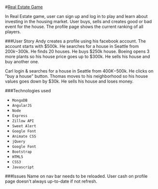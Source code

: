 #[Real Estate Game](https://regame.herokuapp.com/)

In Real Estate game, user can sign up and log in to play and learn about investing in the housing market. User buys, sells and creates good or bad event for the house. The profile page shows the current ranking of all players.

###User Story
Andy creates a profile using his facebook account. The account starts with $500k. He searches for a house in Seattle from $200k-$300k. He finds 20 houses. He buys $250k house. Boeing opens 3 more plants so his house price goes up to $300k. He sells his house and buy another one.

Carl login & searches for a house in Seattle from $400K-$500k. He clicks on "buy a house" button. Thomas moves to his neighborhood so his house values goes down by $30k. He sells his house and loses money.

###Technologies used
* `MongoDB`
* `AngularJS`
* `Node`
* `Express`
* `Zillow API`
* `Sweet Alert`
* `Google Font`
* `Animate CSS`
* `jQuery`
* `Google Font`
* `Bootstrap`
* `HTML5`
* `CSS3`
* `Javascript`

###Issues
Name on nav bar needs to be reloaded. 
User cash on profile page doesn't always up-to-date if not refresh.

